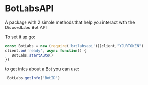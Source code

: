 # BotLabsAPI

A package with 2 simple methods that help you interact with the DiscordLabs Bot API

To set it up go:

```javascript
const BotLabs = new (require('botlabsapi'))(client,"YOURTOKEN")
client.on('ready', async function() {
   BotLabs.startAuto()
})
```


to get infos about a Bot you can use:

```javascript
 BotLabs.getInfo("BotID")
 ```